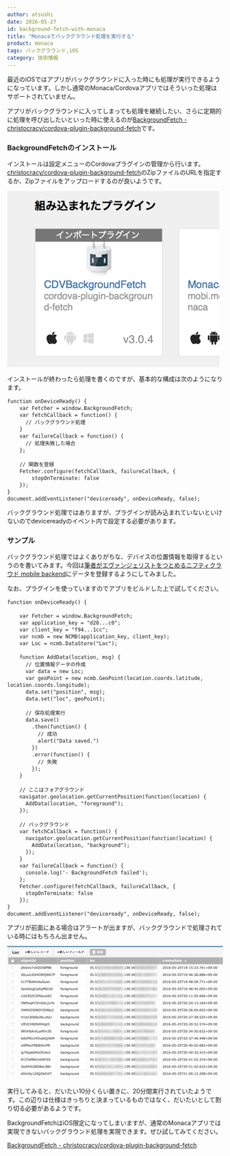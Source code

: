 ```yaml
---
author: atsushi
date: 2016-05-27
id: background-fetch-with-monaca
title: "Monacaでバックグラウンド処理を実行する"
product: monaca
tags: バックグラウンド,iOS
category: 技術情報
---
```


最近のiOSではアプリがバックグラウンドに入った時にも処理が実行できるようになっています。しかし通常のMonaca/Cordovaアプリではそういった処理はサポートされていません。

アプリがバックグラウンドに入ってしまっても処理を継続したい、さらに定期的に処理を呼び出したいといった時に使えるのが[BackgroundFetch - christocracy/cordova-plugin-background-fetch](https://github.com/christocracy/cordova-plugin-background-fetch)です。

### BackgroundFetchのインストール

インストールは設定メニューのCordovaプラグインの管理から行います。[christocracy/cordova-plugin-background-fetch](https://github.com/christocracy/cordova-plugin-background-fetch)のZipファイルのURLを指定するか、Zipファイルをアップロードするのが良いようです。

![](../content/images/2016/May/monaca-background-2.png)

インストールが終わったら処理を書くのですが、基本的な構成は次のようになります。

```
function onDeviceReady() {
    var Fetcher = window.BackgroundFetch;
    var fetchCallback = function() {
      // バックグラウンド処理
    }
    var failureCallback = function() {
      // 処理失敗した場合
    };
    
    // 関数を登録
    Fetcher.configure(fetchCallback, failureCallback, {
        stopOnTerminate: false
    });
}
document.addEventListener("deviceready", onDeviceReady, false);
```

バックグラウンド処理ではありますが、プラグインが読み込まれていないといけないのでdevicereadyのイベント内で設定する必要があります。

### サンプル

バックグラウンド処理ではよくありがちな、デバイスの位置情報を取得するというのを書いてみます。今回は[筆者がエヴァンジェリストをつとめるニフティクラウド mobile backend](http://mb.cloud.nifty.com)にデータを登録するようにしてみました。

なお、プラグインを使っていますのでアプリをビルドした上で試してください。

```
function onDeviceReady() {
    
    var Fetcher = window.BackgroundFetch;
    var application_key = "d28...c0";
    var client_key = "f94...1cc";
    var ncmb = new NCMB(application_key, client_key);
    var Loc = ncmb.DataStore("Loc");
    
    function AddData(location, msg) {
      // 位置情報データの作成
      var data = new Loc;
      var geoPoint = new ncmb.GeoPoint(location.coords.latitude, location.coords.longitude);
      data.set("position", msg);
      data.set("loc", geoPoint);
      
      // 保存処理実行
      data.save()
        .then(function() {
          // 成功
          alert("Data saved.")
        })
        .error(function() {
          // 失敗
        });
    }
    
    // ここはフォアグラウンド
    navigator.geolocation.getCurrentPosition(function(location) {
      AddData(location, "foreground");
    });
    
    // バックグラウンド
    var fetchCallback = function() {
      navigator.geolocation.getCurrentPosition(function(location) {
        AddData(location, "background");
      });
    }
    var failureCallback = function() {
      console.log('- BackgroundFetch failed');
    };
    Fetcher.configure(fetchCallback, failureCallback, {
      stopOnTerminate: false
    });
}
document.addEventListener("deviceready", onDeviceReady, false);
```

アプリが前面にある場合はアラートが出ますが、バックグラウンドで処理されている時にはもちろん出ません。

![](../content/images/2016/May/monaca-background-1.png)

実行してみると、だいたい10分くらい置きに、20分間実行されていたようです。この辺りは仕様はきっちりと決まっているものではなく、だいたいとして割り切る必要があるようです。

BackgroundFetchはiOS限定になってしまいますが、通常のMonacaアプリでは実現できないバックグラウンド処理を実現できます。ぜひ試してみてください。

[BackgroundFetch - christocracy/cordova-plugin-background-fetch](https://github.com/christocracy/cordova-plugin-background-fetch)
